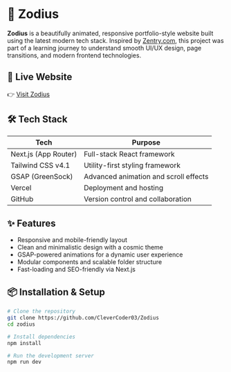 # 🌌 Zodius

**Zodius** is a beautifully animated, responsive portfolio-style website built using the latest modern tech stack. Inspired by [Zentry.com](https://zentry.com/), this project was part of a learning journey to understand smooth UI/UX design, page transitions, and modern frontend technologies.


## 🔗 Live Website

👉 [Visit Zodius](https://zodius.vercel.app/)

## 🛠️ Tech Stack

| Tech         | Purpose                         |
|--------------|----------------------------------|
| Next.js (App Router) | Full-stack React framework          |
| Tailwind CSS v4.1   | Utility-first styling framework     |
| GSAP (GreenSock)    | Advanced animation and scroll effects |
| Vercel              | Deployment and hosting              |
| GitHub              | Version control and collaboration   |

## ✨ Features

- Responsive and mobile-friendly layout  
- Clean and minimalistic design with a cosmic theme  
- GSAP-powered animations for a dynamic user experience  
- Modular components and scalable folder structure  
- Fast-loading and SEO-friendly via Next.js  

## 📦 Installation & Setup

```bash
# Clone the repository
git clone https://github.com/CleverCoder03/Zodius
cd zodius

# Install dependencies
npm install

# Run the development server
npm run dev
